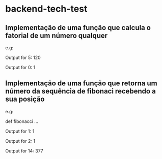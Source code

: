 # backend-tech-test


## Implementação de uma função que calcula o fatorial de um número qualquer 

e.g: 

Output for 5: 
120

Output for 0: 
1


## Implementação de uma função que retorna um número da sequência de fibonaci recebendo a sua posição

e.g:

def fibonacci 
...

Output for 1: 
1 

Output for 2: 
1

Output for 14: 
377
